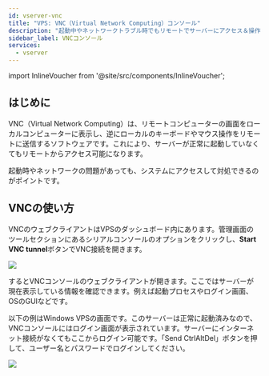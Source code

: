```yaml
---
id: vserver-vnc
title: "VPS: VNC（Virtual Network Computing）コンソール"
description: "起動中やネットワークトラブル時でもリモートでサーバーにアクセス＆操作できる方法をチェック → 今すぐ詳しく見る"
sidebar_label: VNCコンソール
services:
  - vserver
---
```


import InlineVoucher from '@site/src/components/InlineVoucher';

## はじめに

VNC（Virtual Network Computing）は、リモートコンピューターの画面をローカルコンピューターに表示し、逆にローカルのキーボードやマウス操作をリモートに送信するソフトウェアです。これにより、サーバーが正常に起動していなくてもリモートからアクセス可能になります。

起動時やネットワークの問題があっても、システムにアクセスして対処できるのがポイントです。

<InlineVoucher />


## VNCの使い方
VNCのウェブクライアントはVPSのダッシュボード内にあります。管理画面のツールセクションにあるシリアルコンソールのオプションをクリックし、**Start VNC tunnel**ボタンでVNC接続を開きます。

![](https://screensaver01.zap-hosting.com/index.php/s/AgSL8QcynHSfXFA/preview)



するとVNCコンソールのウェブクライアントが開きます。ここではサーバーが現在表示している情報を確認できます。例えば起動プロセスやログイン画面、OSのGUIなどです。

以下の例はWindows VPSの画面です。このサーバーは正常に起動済みなので、VNCコンソールにはログイン画面が表示されています。サーバーにインターネット接続がなくてもここからログイン可能です。「Send CtrlAltDel」ボタンを押して、ユーザー名とパスワードでログインしてください。



![](https://screensaver01.zap-hosting.com/index.php/s/XTFS35AJBJaS86r/preview)

<InlineVoucher />